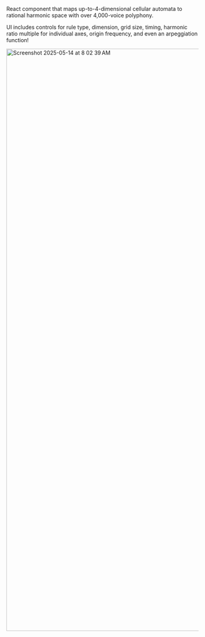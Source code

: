React component that maps up-to-4-dimensional cellular automata to rational harmonic space with over 4,000-voice polyphony.

UI includes controls for rule type, dimension, grid size, timing, harmonic ratio multiple for individual axes, origin frequency, and even an arpeggiation function!

<img width="1524" alt="Screenshot 2025-05-14 at 8 02 39 AM" src="https://github.com/user-attachments/assets/33eb64c3-ae89-454f-9fb8-1cb8ee2176d7" />

